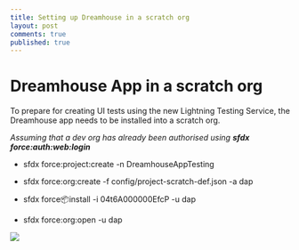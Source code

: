 ```yaml
---
title: Setting up Dreamhouse in a scratch org
layout: post
comments: true
published: true
---
```


# Dreamhouse App in a scratch org

To prepare for creating UI tests using the new Lightning Testing Service, the Dreamhouse app needs to be installed into a scratch org.

_Assuming that a dev org has already been authorised using **sfdx force:auth:web:login**_

- sfdx force:project:create -n DreamhouseAppTesting

- sfdx force:org:create -f config/project-scratch-def.json -a dap

- sfdx force:package:install -i 04t6A000000EfcP  -u dap

- sfdx force:org:open -u dap


<img src="{{ site.url }}/assets/gifs/dreamhouse-app-via-sfdx.gif" />

